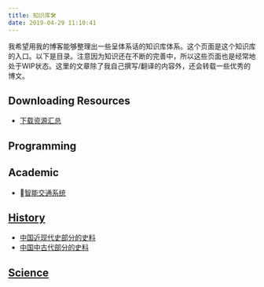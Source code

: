 ```yaml
---
title: 知识库🛠
date: 2019-04-29 11:10:41
---
```


我希望用我的博客能够整理出一些呈体系话的知识库体系。这个页面是这个知识库的入口。以下是目录。注意因为知识还在不断的完善中，所以这些页面也是经常地处于WIP状态。这里的文章除了我自己撰写/翻译的内容外，还会转载一些优秀的博文。

## Downloading Resources

- [下载资源汇总](./resources/)

## Programming

## Academic

- [智能交通系统](./academic/its)

## [History](./history)

- [中国近现代史部分的史料](/knowledge-base/history/中国史/近代史/)
- [中国中古代部分的史料](/knowledge-base/history/中国史/中古史)

## [Science](./science)
